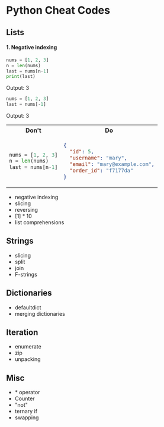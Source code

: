 # Python Cheat Codes

## Lists

#### 1. Negative indexing
```python
nums = [1, 2, 3]
n = len(nums)
last = nums[n-1]
print(last)
```
Output: 3

```python
nums = [1, 2, 3]
last = nums[-1]
```
Output: 3

<table>
<tr>
<th>Don't</th>
<th>Do</th>
</tr>
<tr>
<td>

```python
nums = [1, 2, 3]
n = len(nums)
last = nums[n-1]
```
</td>
<td>

```json
{
  "id": 5,
  "username": "mary",
  "email": "mary@example.com",
  "order_id": "f7177da"
}
```

</td>
</tr>
</table>

- negative indexing
- slicing
- reversing
- [1] * 10
- list comprehensions

## Strings

- slicing
- split
- join 
- F-strings

## Dictionaries

- defaultdict
- merging dictionaries

## Iteration

- enumerate
- zip
- unpacking

## Misc

- \* operator
- Counter
- "not"
- ternary if
- swapping



